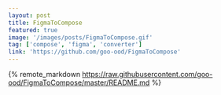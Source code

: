 ```yaml
---
layout: post
title: FigmaToCompose
featured: true
image: '/images/posts/FigmaToCompose.gif'
tag: ['compose', 'figma', 'converter']
link: 'https://github.com/goo-ood/FigmaToCompose'
---
```


{% remote_markdown https://raw.githubusercontent.com/goo-ood/FigmaToCompose/master/README.md %}
